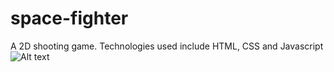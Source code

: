 # space-fighter
A 2D  shooting game.  Technologies used include HTML, CSS and Javascript 
![Alt text](https://raw.github.com/kevinbundi/space-fighter/master/Capture.PNG)
